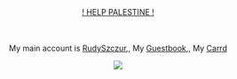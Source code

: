 <div align="center">

ㅤㅤㅤㅤ<p>  [! HELP PALESTINE !](https://arab.org/click-to-help/palestine/) <p/>
</div>
<div align="center">

ㅤㅤㅤㅤ<p> My main account is [RudySzczur](https://github.com/RudySzczur),, My [Guestbook](https://rudyszczur.123guestbook.com),, My [Carrd](https://rudeszczury.carrd.co)<p/>
</div>

<p align="center">
<img src="https://media.discordapp.net/attachments/872217789589504031/1226215348169347102/Screenshot_20240323_183913_Instagram.jpg?ex=6623f508&is=66118008&hm=0f494957df4ba3db75f2f00c7cc66194a8e1ae0a74bcd80ce4e4e6da5d64a7d6&=&format=webp&width=771&height=489"/>
</p>
